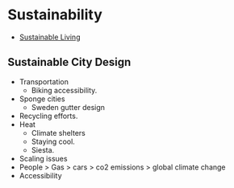 # Sustainability

- [Sustainable Living](./sustainable-living.md)

## Sustainable City Design

- Transportation
  - Biking accessibility.
- Sponge cities
  - Sweden gutter design
- Recycling efforts.
- Heat
  - Climate shelters
  - Staying cool.
  - Siesta.
- Scaling issues
- People > Gas > cars > co2 emissions > global climate change
- Accessibility
